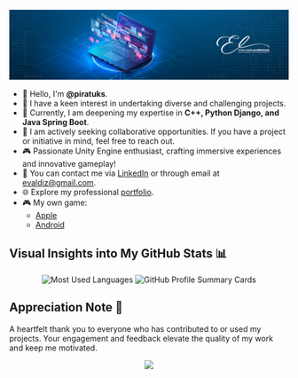 ![Piratuks](https://github.com/piratuks/piratuks/blob/main/header.jpeg?raw=true)

- 👋 Hello, I'm <b>@piratuks</b>.
- 👀 I have a keen interest in undertaking diverse and challenging projects.
- 🌱 Currently, I am deepening my expertise in <b>C++, Python Django, and Java Spring Boot</b>.
- 💼 I am actively seeking collaborative opportunities. If you have a project or initiative in mind, feel free to reach out.
- 🎮 Passionate Unity Engine enthusiast, crafting immersive experiences and innovative gameplay!
- 📧 You can contact me via [LinkedIn](https://www.linkedin.com/in/evaldas123456/) or through email at evaldiz@gmail.com.
- 🌐 Explore my professional [portfolio](https://piratuks.com).
- 🎮 My own game:
  - [Apple](https://apps.apple.com/app/super-animals-no-wifi/id6740871343)
  - [Android](https://play.google.com/store/apps/details?id=com.piratuks.superanimals)
 
## Visual Insights into My GitHub Stats 📊
<div align="center">
  <img src="https://github-readme-stats.vercel.app/api/top-langs/?username=piratuks&theme=midnight-purple&layout=compact&hide_border=true&bg_color=0D1117&text_color=ffffff&title_color=F85D7F" alt="Most Used Languages">
  <img src="https://github-profile-summary-cards.vercel.app/api/cards/profile-details?username=piratuks&theme=solarized_dark&hide_border=true" alt="GitHub Profile Summary Cards">
</div>

## Appreciation Note 🙏
A heartfelt thank you to everyone who has contributed to or used my projects. Your engagement and feedback elevate the quality of my work and keep me motivated.

<div align="center">
    <img src="https://readme-typing-svg.herokuapp.com?font=Roboto+Slab&size=24&center=true&vCenter=true&width=300&lines=Thanks+for+stopping+by!;See+you+on+GitHub!">
</div>
